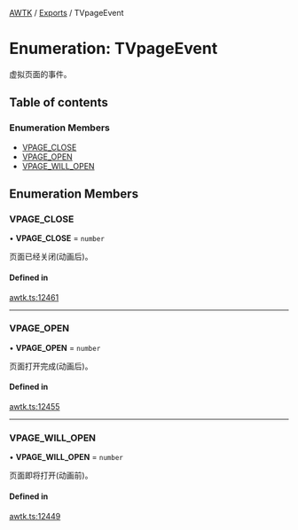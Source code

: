 [AWTK](../README.md) / [Exports](../modules.md) / TVpageEvent

# Enumeration: TVpageEvent

虚拟页面的事件。

## Table of contents

### Enumeration Members

- [VPAGE\_CLOSE](TVpageEvent.md#vpage_close)
- [VPAGE\_OPEN](TVpageEvent.md#vpage_open)
- [VPAGE\_WILL\_OPEN](TVpageEvent.md#vpage_will_open)

## Enumeration Members

### VPAGE\_CLOSE

• **VPAGE\_CLOSE** = `number`

页面已经关闭(动画后)。

#### Defined in

[awtk.ts:12461](https://github.com/zlgopen/awtk-binding/blob/c57d9273/tools/code_gen/js/output/awtk.ts#L12461)

___

### VPAGE\_OPEN

• **VPAGE\_OPEN** = `number`

页面打开完成(动画后)。

#### Defined in

[awtk.ts:12455](https://github.com/zlgopen/awtk-binding/blob/c57d9273/tools/code_gen/js/output/awtk.ts#L12455)

___

### VPAGE\_WILL\_OPEN

• **VPAGE\_WILL\_OPEN** = `number`

页面即将打开(动画前)。

#### Defined in

[awtk.ts:12449](https://github.com/zlgopen/awtk-binding/blob/c57d9273/tools/code_gen/js/output/awtk.ts#L12449)

